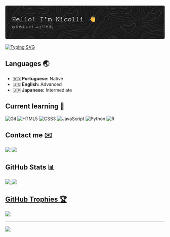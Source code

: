 ![Header](./github-header-image.png)

[![Typing SVG](https://readme-typing-svg.demolab.com?font=Courier+New&weight=100&size=18&pause=1000&color=979797&width=961&lines=In+the+1st+semester+of+Data+Science+at+FIAP;Improving+my+programming+skills+with+Alura;Studying%3A+HTML%2C+CSS%2C+JavaScript%2C+and+web+development;Currently+working+at+Foundever)](https://git.io/typing-svg)

## Languages 🌏
- 🇧🇷 **Portuguese:** Native  
- 🇺🇸 **English:** Advanced  
- 🇯🇵 **Japanese:** Intermediate 

## Current learning 📖
![Git](https://img.shields.io/badge/git-%23F05033.svg?style=for-the-badge&logo=git&logoColor=white)
![HTML5](https://img.shields.io/badge/html5-%23E34F26.svg?style=for-the-badge&logo=html5&logoColor=white)
![CSS3](https://img.shields.io/badge/css3-%231572B6.svg?style=for-the-badge&logo=css3&logoColor=white)
![JavaScript](https://img.shields.io/badge/javascript-%23323330.svg?style=for-the-badge&logo=javascript&logoColor=%23F7DF1E)
![Python](https://img.shields.io/badge/python-3670A0?style=for-the-badge&logo=python&logoColor=ffdd54)
![R](https://img.shields.io/badge/r-%23276DC3.svg?style=for-the-badge&logo=r&logoColor=white)

## Contact me ✉️
<div>
<a href="mailto:nicolli.fujiko@hotmail.com"><img loading="lazy" src="https://img.shields.io/badge/Microsoft_Outlook-0078D4?style=for-the-badge&logo=microsoft-outlook&logoColor=white" target="_blank"></a>
<a href="https://www.linkedin.com/in/nicolli-fujiko-hiramatsu-26a69b218" target="_blank"><img loading="lazy" src="https://img.shields.io/badge/-LinkedIn-%230077B5?style=for-the-badge&logo=linkedin&logoColor=white" target="_blank"></a>

## GitHub Stats 📊
<div>
<a href="https://github.com/nicfujiko">
<img loading="lazy" height="180em" src="https://github-readme-stats.vercel.app/api/top-langs/?username=nicfujiko&layout=compact&langs_count=7&theme=dark"/> 
<img loading="lazy" height="180em" src="https://github-readme-stats.vercel.app/api?username=nicfujiko&show_icons=true&theme=dark&include_all_commits=true&count_private=true"/>
</div>

## GitHub Trophies 🏆
![](https://github-profile-trophy.vercel.app/?username=nicfujiko&theme=dark&no-frame=true&no-bg=true&margin-w=4)

---
[![](https://visitcount.itsvg.in/api?id=nicfujiko&icon=0&color=0)](https://visitcount.itsvg.in)
